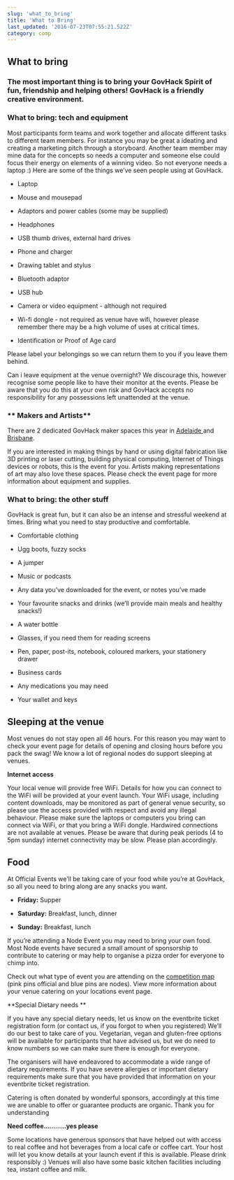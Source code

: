 ```yaml
---
slug: 'what_to_bring'
title: 'What to Bring'
last_updated: '2016-07-23T07:55:21.522Z'
category: comp
---
```


## **What to bring**

### The most important thing is to bring your GovHack Spirit of fun, friendship and helping others!  GovHack is a friendly creative environment.  

### **What to bring: tech and equipment**

Most participants form teams and work together and allocate different tasks to different team members.  For instance you may be great a ideating and creating a marketing pitch through a storyboard.  Another team member may mine data for the concepts so needs a computer and someone else could focus their energy on elements of a winning video.   So not everyone needs a laptop :) Here are some of the things we’ve seen people using at GovHack.

* Laptop

* Mouse and mousepad

* Adaptors and power cables (some may be supplied)

* Headphones

* USB thumb drives, external hard drives

* Phone and charger

* Drawing tablet and stylus

* Bluetooth adaptor

* USB hub

* Camera or video equipment - although not required

* Wi-fi dongle - not required as venue have wifi, however please remember there may be a high volume of uses at critical times.

* Identification or Proof of Age card

Please label your belongings so we can return them to you if you leave them behind.

Can i leave equipment at the venue overnight?    We discourage this, however recognise some people like to have their  monitor at the events. Please be aware that  you do this at your own risk and GovHack accepts no responsibility for any possessions left unattended at the venue.

### ** Makers and Artists**

There are 2 dedicated GovHack maker spaces this year  in [Adelaide ](http://portal.govhack.org/locations/sa/adelaide-maker.html)and [Brisbane](http://portal.govhack.org/locations/qld/brisbane-maker.html).   

If you are interested in making things by hand or using digital fabrication like 3D printing or laser cutting, building physical computing, Internet of Things devices or robots, this is the event for you. Artists making representations of art may also love these spaces.   Please check the event page for more information about equipment and supplies.

### **What to bring: the other stuff**

GovHack is great fun, but it can also be an intense and stressful weekend at times. Bring what you need to stay productive and comfortable.

* Comfortable clothing

* Ugg boots, fuzzy socks

* A jumper

* Music or podcasts

* Any data you’ve downloaded for the event, or notes you’ve made

* Your favourite snacks and drinks (we’ll provide main meals and healthy snacks!)

* A water bottle

* Glasses, if you need them for reading screens

* Pen, paper, post-its, notebook, coloured markers, your stationery drawer

* Business cards

* Any medications you may need

* Your wallet and keys

## **Sleeping at the venue**

Most venues do not stay open all 46 hours. For this reason you may want to check your event page for details of opening and closing hours before you pack the swag! We know a lot of regional nodes do support sleeping at venues.

**Internet access**

Your local venue will provide free WiFi. Details for how you can connect to the WiFi  will be provided at your event launch. Your WiFi usage, including content downloads, may be monitored as part of general venue security, so please use the access provided with respect and avoid any illegal behaviour. Please make sure the laptops or computers you bring can connect via WiFi, or that you bring a WiFi dongle. Hardwired connections are not available at  venues. Please be aware that during peak periods (4 to 5pm sunday) internet connectivity may be slow. Please plan accordingly.

## **Food**

 At Official Events we’ll be taking care of your food while you’re at GovHack, so all you need to bring along are any snacks you want.

* **Friday:** Supper

* **Saturday:** Breakfast, lunch, dinner

* **Sunday:** Breakfast, lunch

If you’re attending a Node Event you may need to bring your own food.  Most Node events have  secured  a small amount of sponsorship to contribute to catering or may help to organise a pizza order for everyone to chimp into.

Check out what type of event you are attending on  the [competition map ](https://www.govhack.org/competition/map/)  (pink pins official and blue pins are nodes).  View more information about your venue catering on your locations event page.

**Special Dietary needs **

 If you have any special dietary needs, let us know on the eventbrite ticket registration form (or contact us, if you forgot to when you registered) We’ll do our best to take care of you. Vegetarian, vegan  and gluten-free options will be available for participants that have advised us, but we do need to know numbers so we can make sure there is enough for everyone.

The organisers will have endeavored to accommodate a wide range of dietary requirements. If you have severe allergies or important dietary requirements make sure that you have provided that information on your eventbrite ticket registration.

Catering is often donated by wonderful sponsors, accordingly at this time we are unable to offer or guarantee products are organic. Thank you for understanding

**Need coffee………..yes please**

Some  locations have generous  sponsors that have helped out with access to real coffee and hot beverages from a local cafe or coffee cart.  Your host will let you know details at your launch event if this is available.  Please drink responsibly :)    Venues will also have some basic kitchen facilities including  tea, instant coffee and milk.   


